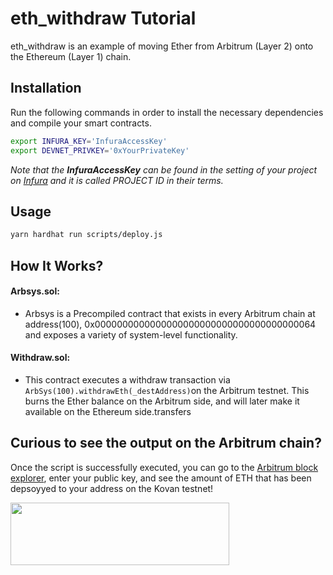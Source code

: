 # eth_withdraw Tutorial

eth_withdraw is an example of moving Ether from Arbitrum (Layer 2) onto the Ethereum (Layer 1) chain.

## Installation

Run the following commands in order to install the necessary dependencies and compile your smart contracts.

```bash
export INFURA_KEY='InfuraAccessKey'
export DEVNET_PRIVKEY='0xYourPrivateKey'
```


*Note that the **InfuraAccessKey** can be found in the setting of your project on [Infura](https://infura.io) and it is called PROJECT ID in their terms.*

## Usage

```bash
yarn hardhat run scripts/deploy.js
```


## How It Works?

#### Arbsys.sol:

* Arbsys is a Precompiled contract that exists in every Arbitrum chain at address(100), 0x0000000000000000000000000000000000000064 and exposes a variety of system-level functionality.

####  Withdraw.sol:

* This contract executes a withdraw transaction via `ArbSys(100).withdrawEth(_destAddress)`on the Arbitrum testnet. This burns the Ether balance on the Arbitrum side, and will later make it available on the Ethereum side.transfers 

## Curious to see the output on the Arbitrum chain?

Once the script is successfully executed, you can go to the [Arbitrum block explorer](https://explorer.offchainlabs.com/#/), enter your public key, and see the amount of ETH that has been depsoyyed to your address on the Kovan testnet!

<img align=“center” src="https://offchainlabs.com/c79291eee1a8e736eebd9a2c708dbe44.png" width="350" height="100"> 
